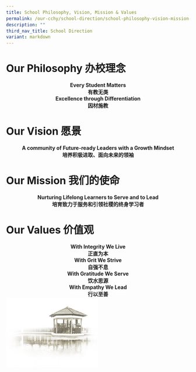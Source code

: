 ```yaml
---
title: School Philosophy, Vision, Mission & Values
permalink: /our-cchy/school-direction/school-philosophy-vision-mission-n-values/
description: ""
third_nav_title: School Direction
variant: markdown
---
```

<h1><b>Our Philosophy 办校理念</b></h1>

<center><b>Every Student Matters</b></center>
<center><b>有教无类</b></center>
<center><b>Excellence through Differentiation</b></center>
<center><b>因材施教</b></center>

<h1><b>Our Vision 愿景</b></h1>

<center><b>A community of Future-ready Leaders with a Growth Mindset</b></center>
	
<center><b>培养积极进取、面向未来的领袖</b></center>

<h1><b>Our Mission 我们的使命</b></h1>

<center><b>Nurturing Lifelong Learners to Serve and to Lead</b></center>
	
<center><b>培育致力于服务和引领社稷的终身学习者</b></center>

<h1><b>Our Values 价值观</b></h1>

<center><b>With Integrity We Live</b></center>
<center><b>正直为本</b></center>
<center><b>With Grit We Strive</b></center>
<center><b>自强不息</b></center>
<center><b>With Gratitude We Serve</b></center>
<center><b>饮水思源</b></center>
<center><b>With Empathy We Lead</b></center>
<center><b>行以至善</b></center>

<img src="/images/pavilion.png" style="width:50%">